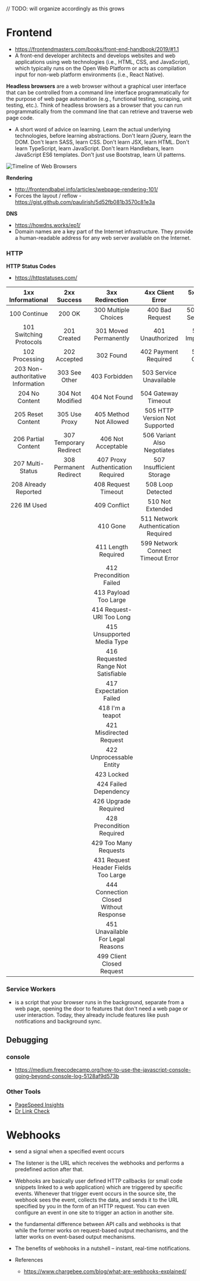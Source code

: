 // TODO: will organize accordingly as this grows

# Frontend
- https://frontendmasters.com/books/front-end-handbook/2019/#1.1
- A front-end developer architects and develops websites and web applications using web technologies (i.e., HTML, CSS, and JavaScript), which typically runs on the Open Web Platform or acts as compilation input for non-web platform environments (i.e., React Native).

**Headless browsers** are a web browser without a graphical user interface that can be controlled from a command line interface programmatically for the purpose of web page automation (e.g., functional testing, scraping, unit testing, etc.). Think of headless browsers as a browser that you can run programmatically from the command line that can retrieve and traverse web page code.

- A short word of advice on learning. Learn the actual underlying technologies, before learning abstractions. Don't learn jQuery, learn the DOM. Don't learn SASS, learn CSS. Don't learn JSX, learn HTML. Don't learn TypeScript, learn JavaScript. Don't learn Handlebars, learn JavaScript ES6 templates. Don't just use Bootstrap, learn UI patterns.

![Timeline of Web Browsers](https://upload.wikimedia.org/wikipedia/commons/7/74/Timeline_of_web_browsers.svg)

**Rendering**
- http://frontendbabel.info/articles/webpage-rendering-101/
- Forces the layout / reflow - https://gist.github.com/paulirish/5d52fb081b3570c81e3a

**DNS**
- https://howdns.works/ep1/
- Domain names are a key part of the Internet infrastructure. They provide a human-readable address for any web server available on the Internet.

### HTTP

**HTTP Status Codes**

- https://httpstatuses.com/

**1xx Informational**|**2xx Success**|**3xx Redirection**|**4xx Client Error**|**5xx Server Error**
:-----:|:-----:|:-----:|:-----:|:-----:
100 Continue|200 OK|300 Multiple Choices|400 Bad Request|500 Internal Server Error
101 Switching Protocols|201 Created|301 Moved Permanently|401 Unauthorized|501 Not Implemented
102 Processing|202 Accepted|302 Found|402 Payment Required|502 Bad Gateway
 |203 Non-authoritative Information|303 See Other|403 Forbidden|503 Service Unavailable
 |204 No Content|304 Not Modified|404 Not Found|504 Gateway Timeout
 |205 Reset Content|305 Use Proxy|405 Method Not Allowed|505 HTTP Version Not Supported
 |206 Partial Content|307 Temporary Redirect|406 Not Acceptable|506 Variant Also Negotiates
 |207 Multi-Status|308 Permanent Redirect|407 Proxy Authentication Required|507 Insufficient Storage
 |208 Already Reported| |408 Request Timeout|508 Loop Detected
 |226 IM Used| |409 Conflict|510 Not Extended
 | | |410 Gone|511 Network Authentication Required
 | | |411 Length Required|599 Network Connect Timeout Error
 | | |412 Precondition Failed| 
 | | |413 Payload Too Large| 
 | | |414 Request-URI Too Long| 
 | | |415 Unsupported Media Type| 
 | | |416 Requested Range Not Satisfiable| 
 | | |417 Expectation Failed| 
 | | |418 I'm a teapot| 
 | | |421 Misdirected Request| 
 | | |422 Unprocessable Entity| 
 | | |423 Locked| 
 | | |424 Failed Dependency| 
 | | |426 Upgrade Required| 
 | | |428 Precondition Required| 
 | | |429 Too Many Requests| 
 | | |431 Request Header Fields Too Large| 
 | | |444 Connection Closed Without Response| 
 | | |451 Unavailable For Legal Reasons| 
 | | |499 Client Closed Request| 

### Service Workers
- is a script that your browser runs in the background, separate from a web page, opening the door to features that don't need a web page or user interaction. Today, they already include features like push notifications and background sync.

## Debugging
### console
 - https://medium.freecodecamp.org/how-to-use-the-javascript-console-going-beyond-console-log-5128af9d573b

 ### Other Tools
 - [PageSpeed Insights](https://developers.google.com/speed/pagespeed/insights/)
 - [Dr Link Check](https://www.drlinkcheck.com/)

# Webhooks
- send a signal when a specified event occurs
- The listener is the URL which receives the webhooks and performs a predefined action after that.
- Webhooks are basically user defined HTTP callbacks (or small code snippets linked to a web application) which are triggered by specific events. Whenever that trigger event occurs in the source site, the webhook sees the event, collects the data, and sends it to the URL specified by you in the form of an HTTP request. You can even configure an event in one site to trigger an action in another site.
- the fundamental difference between API calls and webhooks is that while the former works on request-based output mechanisms, and the latter works on event-based output mechanisms.
- The benefits of webhooks in a nutshell – instant, real-time notifications.

- References
    - https://www.chargebee.com/blog/what-are-webhooks-explained/
